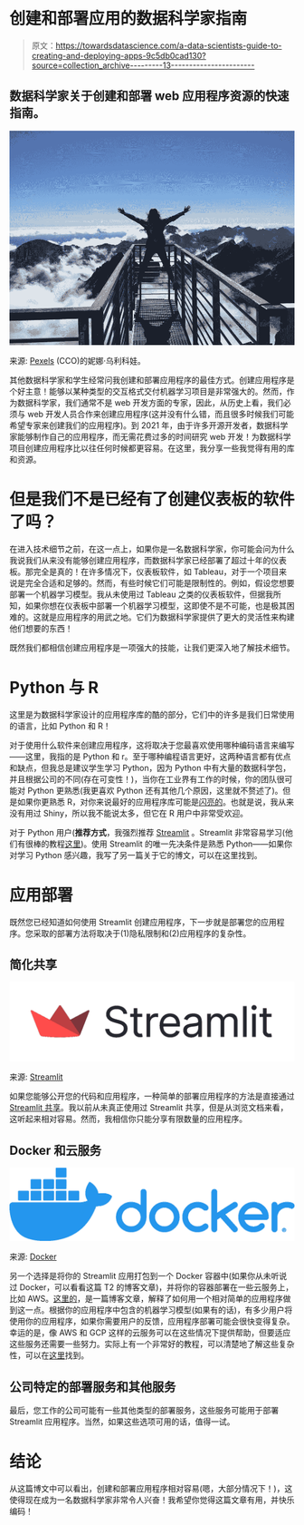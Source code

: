 # 创建和部署应用的数据科学家指南

> 原文：<https://towardsdatascience.com/a-data-scientists-guide-to-creating-and-deploying-apps-9c5db0cad130?source=collection_archive---------13----------------------->

## 数据科学家关于创建和部署 web 应用程序资源的快速指南。

![](img/6e90727a90d3d6927939a2b7d76b5ef4.png)

来源: [Pexels](https://www.pexels.com/photo/person-standing-on-hand-rails-with-arms-wide-open-facing-the-mountains-and-clouds-725255/) (CCO)的妮娜·乌利科娃。

其他数据科学家和学生经常问我创建和部署应用程序的最佳方式。创建应用程序是个好主意！能够以某种类型的交互格式交付机器学习项目是非常强大的。然而，作为数据科学家，我们通常不是 web 开发方面的专家，因此，从历史上看，我们必须与 web 开发人员合作来创建应用程序(这并没有什么错，而且很多时候我们可能希望专家来创建我们的应用程序)。到 2021 年，由于许多开源开发者，数据科学家能够制作自己的应用程序，而无需花费过多的时间研究 web 开发！为数据科学项目创建应用程序比以往任何时候都更容易。在这里，我分享一些我觉得有用的库和资源。

# 但是我们不是已经有了创建仪表板的软件了吗？

在进入技术细节之前，在这一点上，如果你是一名数据科学家，你可能会问为什么我说我们从来没有能够创建应用程序，而数据科学家已经部署了超过十年的仪表板。那完全是真的！在许多情况下，仪表板软件，如 Tableau，对于一个项目来说是完全合适和足够的。然而，有些时候它们可能是限制性的。例如，假设您想要部署一个机器学习模型。我从未使用过 Tableau 之类的仪表板软件，但据我所知，如果你想在仪表板中部署一个机器学习模型，这即使不是不可能，也是极其困难的。这就是应用程序的用武之地。它们为数据科学家提供了更大的灵活性来构建他们想要的东西！

既然我们都相信创建应用程序是一项强大的技能，让我们更深入地了解技术细节。

# Python 与 R

这里是为数据科学家设计的应用程序库的酷的部分，它们中的许多是我们日常使用的语言，比如 Python 和 R！

对于使用什么软件来创建应用程序，这将取决于您最喜欢使用哪种编码语言来编写——这里，我指的是 Python 和 r。至于哪种编程语言更好，这两种语言都有优点和缺点，但我总是建议学生学习 Python，因为 Python 中有大量的数据科学包，并且根据公司的不同(存在可变性！)，当你在工业界有工作的时候，你的团队很可能对 Python 更熟悉(我更喜欢 Python 还有其他几个原因，这里就不赘述了)。但是如果你更熟悉 R，对你来说最好的应用程序库可能是[闪亮的](https://shiny.rstudio.com/)。也就是说，我从来没有用过 Shiny，所以我不能说太多，但它在 R 用户中非常受欢迎。

对于 Python 用户(**推荐方式**，我强烈推荐 [Streamlit](https://streamlit.io/) 。Streamlit 非常容易学习(他们有很棒的教程[这里](https://docs.streamlit.io/en/stable/tutorial/create_a_data_explorer_app.html))。使用 Streamlit 的唯一先决条件是熟悉 Python——如果你对学习 Python 感兴趣，我写了另一篇关于它的博文，可以在这里找到。

# 应用部署

既然您已经知道如何使用 Streamlit 创建应用程序，下一步就是部署您的应用程序。您采取的部署方法将取决于(1)隐私限制和(2)应用程序的复杂性。

## 简化共享

![](img/1a6e10c9d7d193274fd88047a59f174e.png)

来源: [Streamlit](https://streamlit.io/brand)

如果您能够公开您的代码和应用程序，一种简单的部署应用程序的方法是直接通过 [Streamlit 共享](https://docs.streamlit.io/en/stable/deploy_streamlit_app.html)。我以前从未真正使用过 Streamlit 共享，但是从浏览文档来看，这听起来相对容易。然而，我相信你只能分享有限数量的应用程序。

## Docker 和云服务

![](img/219769bf878073db8121b785b3f1d86b.png)

来源: [Docker](https://www.docker.com/company/newsroom/media-resources)

另一个选择是将你的 Streamlit 应用打包到一个 Docker 容器中(如果你从未听说过 Docker，可以看看这篇 T2 的博客文章)，并将你的容器部署在一些云服务上，比如 AWS。[这里的](https://maelfabien.github.io/project/Streamlit/#dockerfile)，是一篇博客文章，解释了如何用一个相对简单的应用程序做到这一点。根据你的应用程序中包含的机器学习模型(如果有的话)，有多少用户将使用你的应用程序，如果你需要用户的反馈，应用程序部署可能会很快变得复杂。幸运的是，像 AWS 和 GCP 这样的云服务可以在这些情况下提供帮助，但要适应这些服务还需要一些努力。实际上有一个非常好的教程，可以清楚地了解这些复杂性，可以在[这里](https://www.mrdbourke.com/cs329s-machine-learning-deployment-tutorial/)找到。

## 公司特定的部署服务和其他服务

最后，您工作的公司可能有一些其他类型的部署服务，这些服务可能用于部署 Streamlit 应用程序。当然，如果这些选项可用的话，值得一试。

# 结论

从这篇博文中可以看出，创建和部署应用程序相对容易(嗯，大部分情况下！)，这使得现在成为一名数据科学家非常令人兴奋！我希望你觉得这篇文章有用，并快乐编码！